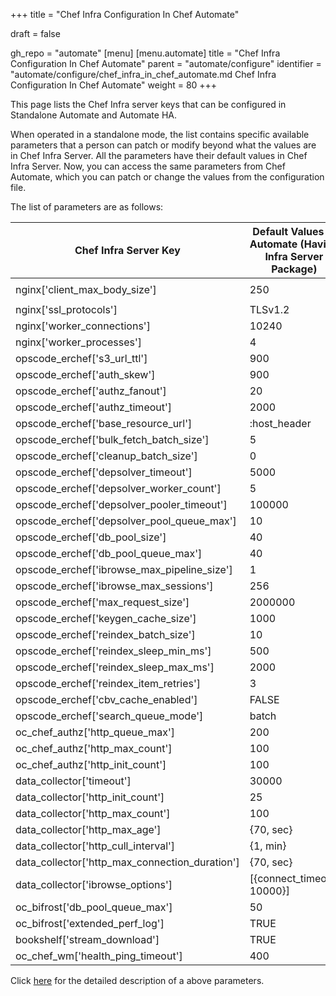 +++
title = "Chef Infra Configuration In Chef Automate"

draft = false

gh_repo = "automate"
[menu]
  [menu.automate]
    title = "Chef Infra Configuration In Chef Automate"
    parent = "automate/configure"
    identifier = "automate/configure/chef_infra_in_chef_automate.md Chef Infra Configuration In Chef Automate"
    weight = 80
+++


This page lists the Chef Infra server keys that can be configured in Standalone Automate and Automate HA.

When operated in a standalone mode, the list contains specific available parameters that a person can patch or modify beyond what the values are in Chef Infra Server. All the parameters have their default values in Chef Infra Server. Now, you can access the same parameters from Chef Automate, which you can patch or change the values from the configuration file.

The list of parameters are as follows:

| Chef Infra Server Key                           | Default Values In Automate (Having Infra Server Package) | Default Values In Automate HA | Automate Configuration                                     |
| ----------------------------------------------- | ----------------------------------------- | ----------------------------------- | ---------------------------------------------------------- |
| nginx['client_max_body_size']                   | 250                                       | 250                                 | ```[cs_nginx.v1.sys.ngx.http]<br>client_max_body_size=90```        |
| nginx['ssl_protocols']                          | TLSv1.2                                   | TLSv1.2                             | ```cs_nginx.v1.sys.ngx.http.ssl_protocols```               |
| nginx['worker_connections']                     | 10240                                     | 10240                               | ```cs_nginx.v1.sys.ngx.events.worker_connections```        |
| nginx['worker_processes']                       | 4                                         | 2                                   | ```cs_nginx.v1.sys.ngx.main.worker_processes```            |
| opscode_erchef['s3_url_ttl']                    | 900                                       | 28800                               | ```erchef.v1.sys.api.s3_url_ttl```                         |
| opscode_erchef['auth_skew']                     | 900                                       | 900                                 | ```erchef.v1.sys.api.auth_skew```                          |
| opscode_erchef['authz_fanout']                  | 20                                        | 20                                  | ```erchef.v1.sys.authz.auth_fanout```                      |
| opscode_erchef['authz_timeout']                 | 2000                                      | 2000                                | ```erchef.v1.sys.authz.auth_timeout```                     |
| opscode_erchef['base_resource_url']             | :host_header                              | :host_header                        | ```erchef.v1.sys.api.base_resource_url```                  |
| opscode_erchef['bulk_fetch_batch_size']         | 5                                         | 5                                   | ```erchef.v1.sys.api.bulk_fetch_batch_size```              |
| opscode_erchef['cleanup_batch_size']            | 0                                         | 0                                   | ```erchef.v1.sys.authz.cleanup_batch_size```               |
| opscode_erchef['depsolver_timeout']             | 5000                                      | 5000                                | ```erchef.v1.sys.depsolver.timeout```                      |
| opscode_erchef['depsolver_worker_count']        | 5                                         | 5                                   | ```erchef.v1.sys.depsolver.pool_init_size```               |
| opscode_erchef['depsolver_pooler_timeout']      | 100000                                    | 0                                   | ```erchef.v1.sys.depsolver.pool_queue_timeout```           |
| opscode_erchef['depsolver_pool_queue_max']      | 10                                        | 50                                  | ```erchef.v1.sys.depsolver.pool_queue_max```               |
| opscode_erchef['db_pool_size']                  | 40                                        | 20                                  | ```erchef.v1.sys.sql.pool_max_size```                      |
| opscode_erchef['db_pool_queue_max']             | 40                                        | 20                                  | ```erchef.v1.sys.sql.pool_queue_max```                     |
| opscode_erchef['ibrowse_max_pipeline_size']     | 1                                         | 1                                   | ```erchef.v1.sys.ibrowse.max_pipeline_size```              |
| opscode_erchef['ibrowse_max_sessions']          | 256                                       | 256                                 | ```erchef.v1.sys.ibrowse.max_sessions```                   |
| opscode_erchef['max_request_size']              | 2000000                                   | 2000000                             | ```erchef.v1.sys.api.max_request_size```                   |
| opscode_erchef['keygen_cache_size']             | 1000                                      | 10                                  | ```erchef.v1.sys.keygen.cache_size```                      |
| opscode_erchef['reindex_batch_size']            | 10                                        | 10                                  | ```erchef.v1.sys.index.reindex_batch_size```               |
| opscode_erchef['reindex_sleep_min_ms']          | 500                                       | 500                                 | ```erchef.v1.sys.index.reindex_sleep_min_ms```             |
| opscode_erchef['reindex_sleep_max_ms']          | 2000                                      | 2000                                | ```erchef.v1.sys.index.reindex_sleep_max_ms```             |
| opscode_erchef['reindex_item_retries']          | 3                                         | 3                                   | ```erchef.v1.sys.index.reindex_item_retries```             |
| opscode_erchef['cbv_cache_enabled']             | FALSE                                     | FALSE                               | ```erchef.v1.sys.api.cbv_cache_enabled```                  |
| opscode_erchef['search_queue_mode']             | batch                                     | batch                               | ```erchef.v1.sys.index.search_queue_mode```                |
| oc_chef_authz['http_queue_max']                 | 200                                       | 200                                 | ```erchef.v1.sys.authz.pool_queue_max```                   |
| oc_chef_authz['http_max_count']                 | 100                                       | 100                                 | ```erchef.v1.sys.authz.pool_max_size```                    |
| oc_chef_authz['http_init_count']                | 100                                       | 100                                 | ```erchef.v1.sys.authz.pool_init_size```                   |
| data_collector['timeout']                       | 30000                                     | 30000                               | ```erchef.v1.sys.data_collector.timeout```                 |
| data_collector['http_init_count']               | 25                                        | 25                                  | ```erchef.v1.sys.data_collector.pool_init_size```          |
| data_collector['http_max_count']                | 100                                       | 100                                 | ```erchef.v1.sys.data_collector.pool_max_size```           |
| data_collector['http_max_age']                  | {70, sec}                                 | {70, sec}                           | ```erchef.v1.sys.data_collector.pool_max_age```            |
| data_collector['http_cull_interval']            | {1, min}                                  | {1, min}                            | ```erchef.v1.sys.data_collector.pool_cull_interval```      |
| data_collector['http_max_connection_duration']  | {70, sec}                                 | {70, sec}                           | ```erchef.v1.sys.data_collector.max_connection_duration``` |
| data_collector['ibrowse_options']               | [{connect_timeout, 10000}]                | [{connect_timeout, 10000}]          | ```erchef.v1.sys.data_collector.ibrowse_timeout```         |
| oc_bifrost['db_pool_queue_max']                 | 50                                        | 50                                  | ```bifrost.v1.sys.sql.pool_queue_max```                    |
| oc_bifrost['extended_perf_log']                 | TRUE                                      | TRUE                                | ```bifrost.v1.sys.log.extended_perf_log```                 |
| bookshelf['stream_download']                    | TRUE                                      | TRUE                                | ```bookshelf.v1.sys.bookshelf.stream_download```           |
| oc_chef_wm['health_ping_timeout']               | 400                                       | 400                                 | ```erchef.v1.sys.health.health_ping_timeout```             |

Click [here](https://docs.chef.io/server/config_rb_server_optional_settings/) for the detailed description of a above parameters.
